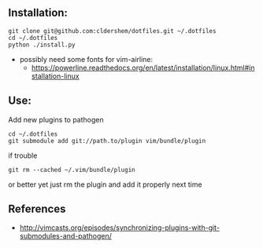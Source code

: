 Installation:
--------------
```
git clone git@github.com:cldershem/dotfiles.git ~/.dotfiles
cd ~/.dotfiles
python ./install.py
```
- possibly need some fonts for vim-airline:
    - https://powerline.readthedocs.org/en/latest/installation/linux.html#installation-linux

Use:
------
Add new plugins to pathogen
```
cd ~/.dotfiles
git submodule add git://path.to/plugin vim/bundle/plugin
```

if trouble
```
git rm --cached ~/.vim/bundle/plugin
```
or better yet just rm the plugin and add it properly next time


References
------------
- http://vimcasts.org/episodes/synchronizing-plugins-with-git-submodules-and-pathogen/
